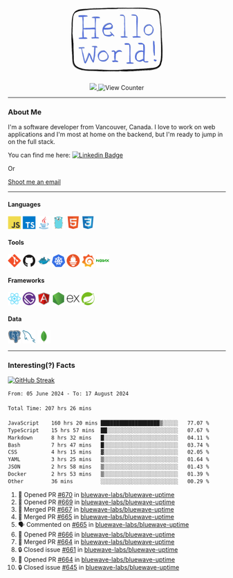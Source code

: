 <div align="center">
    <img src="./img/hello_world.webp" height="200px" width="">
    <div>
        <a href="https://www.linkedin.com/in/ajhollid">
            <img src="https://img.shields.io/badge/LinkedIn-blue"/>
        </a>
        <img src="https://komarev.com/ghpvc/?username=ajhollid&color=yellow" alt="View Counter">
    </div>
</div>

---

### About Me

I'm a software developer from Vancouver, Canada. I love to work on web applications and I'm most at home on the backend, but I'm ready to jump in on the full stack.

You can find me here: [![Linkedin Badge](https://img.shields.io/badge/-ajhollid-blue?style=flat&logo=Linkedin&logoColor=white)](https://www.linkedin.com/in/ajhollid)

Or

[Shoot me an email](mailto:ajhollid@gmail.com)

---

#### Languages

<div>
    <img src="./img/devicons/javascript-original.svg" width=30 height=30 alt="JavaScript">
    <img src="/img/devicons/typescript-original.svg" width=30 height=30 alt="TypeScript">
    <img src="./img/devicons/java-original.svg" width=30 height=30 alt="Java">
    <img src="./img/devicons/go-original.svg" width=30 height=30 alt="Golang">
    <img src="./img/devicons/html5-original.svg" width=30 height=30 alt="HTML 5">
    <img src="./img/devicons/css3-original.svg" width=30 height=30 alt="CSS 3">
</div>

#### Tools

<div>
    <img src="./img/devicons/git-original.svg" width=30 height=30 alt="Git">
    <img src="./img/devicons/github-original.svg" width=30 height=30 alt="Github">
    <img src="./img/devicons/docker-original.svg" width=30 
    height=30 alt="Docker">
    <img src="./img/devicons/kubernetes-original.svg" width=30 height=30 alt="K8">
    <img src="./img/devicons/prometheus-original.svg" width=30 height=30 alt="Prometheus">
    <img src="./img/devicons/grafana-original.svg" width=30 height=30 alt="Grafana">
    <img src="./img/devicons/nginx-original.svg" width=30 height=30 alt="Nginx">
</div>

#### Frameworks

<div>
    <img src="./img/devicons/react-original.svg" width=30 height=30 alt="React">
    <img src="./img/devicons/gatsby-original.svg" width=30 height=30 alt="Gatsby">
    <img src="./img/devicons/angularjs-original.svg" width=30 height=30 alt="AngularJS">
    <img src="./img/devicons/nodejs-original.svg" width=30 height=30 alt="NodeJS">
    <img src="./img/devicons/express-original.svg" width=30 height=30 alt="Express">
    <img src="./img/devicons/spring-original.svg" width=30 height=30 alt="Spring">
</div>

#### Data

<div>
    <img src="./img/devicons/postgresql-original.svg" width=30 height=30 alt="Postgresql">
    <img src="./img/devicons/mysql-original.svg" width=30 height=30 alt="Mysql">
    <img src="./img/devicons/mongodb-original.svg" width=30 height=30 alt="MongoDB">
</div>

---

### Interesting(?) Facts

[![GitHub Streak](http://github-readme-streak-stats.herokuapp.com?user=ajhollid)](https://git.io/streak-stats)

 <!--START_SECTION:waka-->

```txt
From: 05 June 2024 - To: 17 August 2024

Total Time: 207 hrs 26 mins

JavaScript    160 hrs 20 mins ███████████████████▒░░░░░   77.07 %
TypeScript    15 hrs 57 mins  ██░░░░░░░░░░░░░░░░░░░░░░░   07.67 %
Markdown      8 hrs 32 mins   █░░░░░░░░░░░░░░░░░░░░░░░░   04.11 %
Bash          7 hrs 47 mins   █░░░░░░░░░░░░░░░░░░░░░░░░   03.74 %
CSS           4 hrs 15 mins   ▓░░░░░░░░░░░░░░░░░░░░░░░░   02.05 %
YAML          3 hrs 25 mins   ▒░░░░░░░░░░░░░░░░░░░░░░░░   01.64 %
JSON          2 hrs 58 mins   ▒░░░░░░░░░░░░░░░░░░░░░░░░   01.43 %
Docker        2 hrs 53 mins   ▒░░░░░░░░░░░░░░░░░░░░░░░░   01.39 %
Other         36 mins         ░░░░░░░░░░░░░░░░░░░░░░░░░   00.29 %
```

<!--END_SECTION:waka-->


<!--START_SECTION:activity-->
1. 💪 Opened PR [#670](https://github.com/bluewave-labs/bluewave-uptime/pull/670) in [bluewave-labs/bluewave-uptime](https://github.com/bluewave-labs/bluewave-uptime)
2. 💪 Opened PR [#669](https://github.com/bluewave-labs/bluewave-uptime/pull/669) in [bluewave-labs/bluewave-uptime](https://github.com/bluewave-labs/bluewave-uptime)
3. 🎉 Merged PR [#667](https://github.com/bluewave-labs/bluewave-uptime/pull/667) in [bluewave-labs/bluewave-uptime](https://github.com/bluewave-labs/bluewave-uptime)
4. 🎉 Merged PR [#665](https://github.com/bluewave-labs/bluewave-uptime/pull/665) in [bluewave-labs/bluewave-uptime](https://github.com/bluewave-labs/bluewave-uptime)
5. 🗣 Commented on [#665](https://github.com/bluewave-labs/bluewave-uptime/pull/665#issuecomment-2294932087) in [bluewave-labs/bluewave-uptime](https://github.com/bluewave-labs/bluewave-uptime)
6. 💪 Opened PR [#666](https://github.com/bluewave-labs/bluewave-uptime/pull/666) in [bluewave-labs/bluewave-uptime](https://github.com/bluewave-labs/bluewave-uptime)
7. 🎉 Merged PR [#664](https://github.com/bluewave-labs/bluewave-uptime/pull/664) in [bluewave-labs/bluewave-uptime](https://github.com/bluewave-labs/bluewave-uptime)
8. 🔒 Closed issue [#661](https://github.com/bluewave-labs/bluewave-uptime/issues/661) in [bluewave-labs/bluewave-uptime](https://github.com/bluewave-labs/bluewave-uptime)
9. 💪 Opened PR [#664](https://github.com/bluewave-labs/bluewave-uptime/pull/664) in [bluewave-labs/bluewave-uptime](https://github.com/bluewave-labs/bluewave-uptime)
10. 🔒 Closed issue [#645](https://github.com/bluewave-labs/bluewave-uptime/issues/645) in [bluewave-labs/bluewave-uptime](https://github.com/bluewave-labs/bluewave-uptime)
<!--END_SECTION:activity-->
